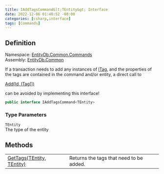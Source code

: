 ```yaml
---
title: IAddTagsCommand&lt;TEntity&gt; Interface
date: 2022-12-06 01:40:52 -08:00
categories: [csharp,interface]
tags: [Commands]
---
```


## Definition
Namespace: <a href='/posts/csharp.namespace.entitydb.common.commands/'>EntityDb.Common.Commands</a><br />
Assembly: <a href='/posts/csharp.assembly.entitydb.common/'>EntityDb.Common</a><br />

If a transaction needs to add any instances of <a href='/posts/csharp.interface.entitydb.abstractions.tags.itag/'>ITag</a>, and the properties of the tags
are contained in the command and/or entity, a direct call to
<!--/posts/csharp.notimplemented.entitydb.abstractions.transactions.builders.itransactionbuilder-1.add/--><a href='#'>Add(Id, ITag[])</a>
can be avoided by implementing this interface!

```cs
public interface IAddTagsCommand<TEntity>
```
### Type Parameters
`TEntity`<br />The type of the entity
## Methods
<table><tr><td><!--/posts/csharp.notimplemented.entitydb.common.commands.iaddtagscommand-1.gettags/--><a href='#'>GetTags(TEntity, TEntity)</a></td><td>
Returns the tags that need to be added.
</td></tr></table>
